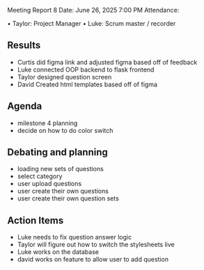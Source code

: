 Meeting Report 8
Date: June 26, 2025 7:00 PM
Attendance:

•	Taylor: Project Manager
•	Luke: Scrum master / recorder

## Results
- Curtis did figma link and adjusted figma based off of feedback
- Luke connected OOP backend to flask frontend
- Taylor designed question screen
- David Created html templates based off of figma

## Agenda
- milestone 4 planning
- decide on how to do color switch

## Debating and planning
- loading new sets of questions
- select category
- user upload questions
- user create their own questions
- user create their own question sets


## Action Items
- Luke needs to fix question answer logic
- Taylor will figure out how to switch the stylesheets live
- Luke works on the database
- david works on feature to allow user to add question
